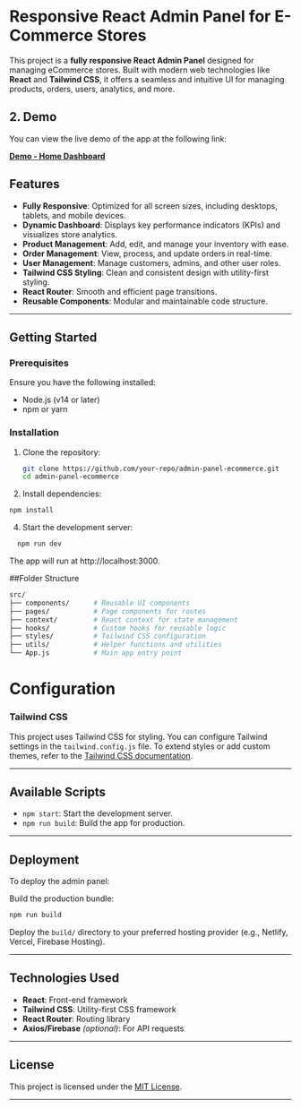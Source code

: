 # Responsive React Admin Panel for E-Commerce Stores

This project is a **fully responsive React Admin Panel** designed for managing eCommerce stores. Built with modern web technologies like **React** and **Tailwind CSS**, it offers a seamless and intuitive UI for managing products, orders, users, analytics, and more. 

## 2. **Demo**

You can view the live demo of the app at the following link:

**[Demo - Home Dashboard](https://react-admin-panel-git-main-wamiqs-projects.vercel.app)**


## Features

- **Fully Responsive**: Optimized for all screen sizes, including desktops, tablets, and mobile devices.
- **Dynamic Dashboard**: Displays key performance indicators (KPIs) and visualizes store analytics.
- **Product Management**: Add, edit, and manage your inventory with ease.
- **Order Management**: View, process, and update orders in real-time.
- **User Management**: Manage customers, admins, and other user roles.
- **Tailwind CSS Styling**: Clean and consistent design with utility-first styling.
- **React Router**: Smooth and efficient page transitions.
- **Reusable Components**: Modular and maintainable code structure.

---

## Getting Started

### Prerequisites

Ensure you have the following installed:
- Node.js (v14 or later)
- npm or yarn

### Installation

1. Clone the repository:
   ```bash
   git clone https://github.com/your-repo/admin-panel-ecommerce.git
   cd admin-panel-ecommerce
   ```
2. Install dependencies:
  ```bash
  npm install
   ```
4. Start the development server:
```bash
  npm run dev
 ```
The app will run at http://localhost:3000.

##Folder Structure
```bash
src/
├── components/      # Reusable UI components
├── pages/           # Page components for routes
├── context/         # React context for state management
├── hooks/           # Custom hooks for reusable logic
├── styles/          # Tailwind CSS configuration
├── utils/           # Helper functions and utilities
└── App.js           # Main app entry point
```
# Configuration

### Tailwind CSS

This project uses Tailwind CSS for styling. You can configure Tailwind settings in the `tailwind.config.js` file. To extend styles or add custom themes, refer to the [Tailwind CSS documentation](https://tailwindcss.com/docs/configuration).

---

## Available Scripts

- `npm start`: Start the development server.
- `npm run build`: Build the app for production.

---

## Deployment

To deploy the admin panel:

 Build the production bundle:
   ```bash
   npm run build
   ```
Deploy the `build/` directory to your preferred hosting provider (e.g., Netlify, Vercel, Firebase Hosting).

---

## Technologies Used

- **React**: Front-end framework
- **Tailwind CSS**: Utility-first CSS framework
- **React Router**: Routing library
- **Axios/Firebase** *(optional)*: For API requests

---

## License

This project is licensed under the [MIT License](LICENSE).

---
   
